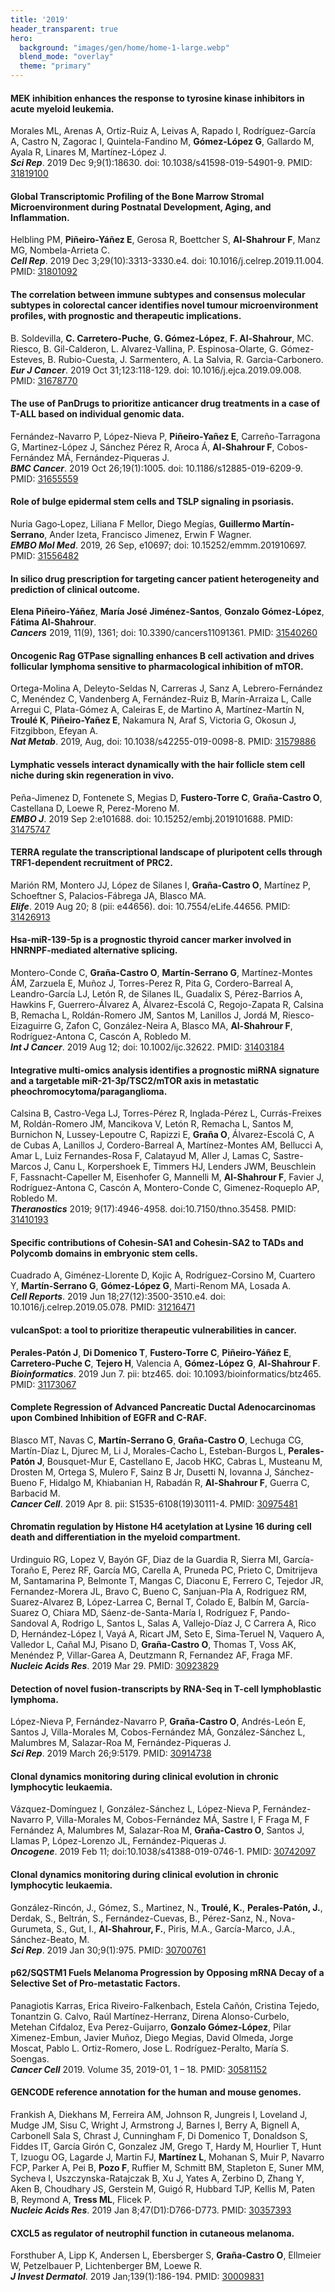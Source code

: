 ```yaml
---
title: '2019'
header_transparent: true
hero:
  background: "images/gen/home/home-1-large.webp"
  blend_mode: "overlay"
  theme: "primary"
---
```


#### MEK inhibition enhances the response to tyrosine kinase inhibitors in acute myeloid leukemia.
Morales ML, Arenas A, Ortiz-Ruiz A, Leivas A, Rapado I, Rodríguez-García A, Castro N, Zagorac I, Quintela-Fandino M, **Gómez-López G**, Gallardo M, Ayala R, Linares M, Martínez-López J.  
***Sci Rep***. 2019 Dec 9;9(1):18630. doi: 10.1038/s41598-019-54901-9. PMID: [31819100](https://pubmed.ncbi.nlm.nih.gov/31819100/)

#### Global Transcriptomic Profiling of the Bone Marrow Stromal Microenvironment during Postnatal Development, Aging, and Inflammation.
Helbling PM, **Piñeiro-Yáñez E**, Gerosa R, Boettcher S, **Al-Shahrour F**, Manz MG, Nombela-Arrieta C.  
***Cell Rep***. 2019 Dec 3;29(10):3313-3330.e4. doi: 10.1016/j.celrep.2019.11.004. PMID: [31801092](https://pubmed.ncbi.nlm.nih.gov/31801092/)

#### The correlation between immune subtypes and consensus molecular subtypes in colorectal cancer identifies novel tumour microenvironment profiles, with prognostic and therapeutic implications.
B. Soldevilla, **C. Carretero-Puche**, **G. Gómez-López**, **F. Al-Shahrour**, MC. Riesco, B. Gil-Calderon, L. Alvarez-Vallina, P. Espinosa-Olarte, G. Gómez-Esteves, B. Rubio-Cuesta, J. Sarmentero, A. La Salvia, R. Garcia-Carbonero.
***Eur J Cancer***. 2019 Oct 31;123:118-129. doi: 10.1016/j.ejca.2019.09.008. PMID: [31678770](https://pubmed.ncbi.nlm.nih.gov/31678770/)

#### The use of PanDrugs to prioritize anticancer drug treatments in a case of T-ALL based on individual genomic data.
Fernández-Navarro P, López-Nieva P, **Piñeiro-Yañez E**, Carreño-Tarragona G, Martinez-López J, Sánchez Pérez R, Aroca Á, **Al-Shahrour F**, Cobos-Fernández MÁ, Fernández-Piqueras J.  
***BMC Cancer***. 2019 Oct 26;19(1):1005. doi: 10.1186/s12885-019-6209-9. PMID: [31655559](https://pubmed.ncbi.nlm.nih.gov/31655559/)

#### Role of bulge epidermal stem cells and TSLP signaling in psoriasis.
Nuria Gago‐Lopez, Liliana F Mellor, Diego Megías, **Guillermo Martín‐Serrano**, Ander Izeta, Francisco Jimenez, Erwin F Wagner.  
***EMBO Mol Med***. 2019, 26 Sep, e10697; doi: 10.15252/emmm.201910697. PMID: [31556482](https://pubmed.ncbi.nlm.nih.gov/31556482/)

#### In silico drug prescription for targeting cancer patient heterogeneity and prediction of clinical outcome.
**Elena Piñeiro-Yáñez**, **María José Jiménez-Santos**, **Gonzalo Gómez-López**, **Fátima Al-Shahrour**.  
***Cancers*** 2019, 11(9), 1361; doi: 10.3390/cancers11091361. PMID: [31540260](https://pubmed.ncbi.nlm.nih.gov/31540260/)

#### Oncogenic Rag GTPase signalling enhances B cell activation and drives follicular lymphoma sensitive to pharmacological inhibition of mTOR.
Ortega-Molina A, Deleyto-Seldas N, Carreras J, Sanz A, Lebrero-Fernández C, Menéndez C, Vandenberg A, Fernández-Ruiz B, Marín-Arraiza L, Calle Arregui C, Plata-Gómez A, Caleiras E, de Martino A, Martínez-Martín N, **Troulé K**, **Piñeiro-Yañez E**, Nakamura N, Araf S, Victoria G, Okosun J, Fitzgibbon, Efeyan A.  
***Nat Metab***. 2019, Aug, doi: 10.1038/s42255-019-0098-8. PMID: [31579886](https://pubmed.ncbi.nlm.nih.gov/31579886/)

#### Lymphatic vessels interact dynamically with the hair follicle stem cell niche during skin regeneration in vivo.
Peña-Jimenez D, Fontenete S, Megias D, **Fustero-Torre C**, **Graña-Castro O**, Castellana D, Loewe R, Perez-Moreno M.  
***EMBO J***. 2019 Sep 2:e101688. doi: 10.15252/embj.2019101688. PMID: [31475747](https://pubmed.ncbi.nlm.nih.gov/31475747/)

#### TERRA regulate the transcriptional landscape of pluripotent cells through TRF1-dependent recruitment of PRC2.
Marión RM, Montero JJ, López de Silanes I, **Graña-Castro O**, Martínez P, Schoeftner S, Palacios-Fábrega JA, Blasco MA.  
***Elife***. 2019 Aug 20; 8 (pii: e44656). doi: 10.7554/eLife.44656. PMID: [31426913](https://pubmed.ncbi.nlm.nih.gov/31426913/)

#### Hsa-miR-139-5p is a prognostic thyroid cancer marker involved in HNRNPF-mediated alternative splicing.
Montero-Conde C, **Graña-Castro O**, **Martín-Serrano G**, Martínez-Montes ÁM, Zarzuela E, Muñoz J, Torres-Perez R, Pita G, Cordero-Barreal A, Leandro-García LJ, Letón R, de Silanes IL, Guadalix S, Pérez-Barrios A, Hawkins F, Guerrero-Álvarez A, Álvarez-Escolá C, Regojo-Zapata R, Calsina B, Remacha L, Roldán-Romero JM, Santos M, Lanillos J, Jordá M, Riesco-Eizaguirre G, Zafon C, González-Neira A, Blasco MA, **Al-Shahrour F**, Rodríguez-Antona C, Cascón A, Robledo M.  
***Int J Cancer***. 2019 Aug 12; doi: 10.1002/ijc.32622. PMID: [31403184](https://pubmed.ncbi.nlm.nih.gov/31403184/)

#### Integrative multi-omics analysis identifies a prognostic miRNA signature and a targetable miR-21-3p/TSC2/mTOR axis in metastatic pheochromocytoma/paraganglioma.
Calsina B, Castro-Vega LJ, Torres-Pérez R, Inglada-Pérez L, Currás-Freixes M, Roldán-Romero JM, Mancikova V, Letón R, Remacha L, Santos M, Burnichon N, Lussey-Lepoutre C, Rapizzi E, **Graña O**, Álvarez-Escolá C, A de Cubas A, Lanillos J, Cordero-Barreal A, Martínez-Montes AM, Bellucci A, Amar L, Luiz Fernandes-Rosa F, Calatayud M, Aller J, Lamas C, Sastre-Marcos J, Canu L, Korpershoek E, Timmers HJ, Lenders JWM, Beuschlein F, Fassnacht-Capeller M, Eisenhofer G, Mannelli M, **Al-Shahrour F**, Favier J, Rodríguez-Antona C, Cascón A, Montero-Conde C, Gimenez-Roqueplo AP, Robledo M.  
***Theranostics*** 2019; 9(17):4946-4958. doi:10.7150/thno.35458. PMID: [31410193](https://pubmed.ncbi.nlm.nih.gov/31410193/)

#### Specific contributions of Cohesin-SA1 and Cohesin-SA2 to TADs and Polycomb domains in embryonic stem cells.
Cuadrado A, Giménez-Llorente D, Kojic A, Rodríguez-Corsino M, Cuartero Y, **Martín-Serrano G**, **Gómez-López G**, Marti-Renom MA, Losada A.  
***Cell Reports***. 2019 Jun 18;27(12):3500-3510.e4. doi: 10.1016/j.celrep.2019.05.078. PMID: [31216471](https://pubmed.ncbi.nlm.nih.gov/31216471/)

#### vulcanSpot: a tool to prioritize therapeutic vulnerabilities in cancer.
**Perales-Patón J**, **Di Domenico T**, **Fustero-Torre C**, **Piñeiro-Yáñez E**, **Carretero-Puche C**, **Tejero H**, Valencia A, **Gómez-López G**, **Al-Shahrour F**.  
***Bioinformatics***. 2019 Jun 7. pii: btz465. doi: 10.1093/bioinformatics/btz465. PMID: [31173067](https://pubmed.ncbi.nlm.nih.gov/31173067/)

#### Complete Regression of Advanced Pancreatic Ductal Adenocarcinomas upon Combined Inhibition of EGFR and C-RAF.
Blasco MT, Navas C, **Martín-Serrano G**, **Graña-Castro O**, Lechuga CG, Martín-Díaz L, Djurec M, Li J, Morales-Cacho L, Esteban-Burgos L, **Perales-Patón J**, Bousquet-Mur E, Castellano E, Jacob HKC, Cabras L, Musteanu M, Drosten M, Ortega S, Mulero F, Sainz B Jr, Dusetti N, Iovanna J, Sánchez-Bueno F, Hidalgo M, Khiabanian H, Rabadán R, **Al-Shahrour F**, Guerra C, Barbacid M.  
***Cancer Cell***. 2019 Apr 8. pii: S1535-6108(19)30111-4. PMID: [30975481](https://pubmed.ncbi.nlm.nih.gov/30975481/)

#### Chromatin regulation by Histone H4 acetylation at Lysine 16 during cell death and differentiation in the myeloid compartment.
Urdinguio RG, Lopez V, Bayón GF, Diaz de la Guardia R, Sierra MI, García-Toraño E, Perez RF, García MG, Carella A, Pruneda PC, Prieto C, Dmitrijeva M, Santamarina P, Belmonte T, Mangas C, Diaconu E, Ferrero C, Tejedor JR, Fernandez-Morera JL, Bravo C, Bueno C, Sanjuan-Pla A, Rodriguez RM, Suarez-Alvarez B, López-Larrea C, Bernal T, Colado E, Balbín M, García-Suarez O, Chiara MD, Sáenz-de-Santa-María I, Rodríguez F, Pando-Sandoval A, Rodrigo L, Santos L, Salas A, Vallejo-Díaz J, C Carrera A, Rico D, Hernández-López I, Vayá A, Ricart JM, Seto E, Sima-Teruel N, Vaquero A, Valledor L, Cañal MJ, Pisano D, **Graña-Castro O**, Thomas T, Voss AK, Menéndez P, Villar-Garea A, Deutzmann R, Fernandez AF, Fraga MF.  
***Nucleic Acids Res***. 2019 Mar 29. PMID: [30923829](https://pubmed.ncbi.nlm.nih.gov/30923829/)

#### Detection of novel fusion-transcripts by RNA-Seq in T-cell lymphoblastic lymphoma.
López-Nieva P, Fernández-Navarro P, **Graña-Castro O**, Andrés-León E, Santos J, Villa-Morales M, Cobos-Fernández MÁ, González-Sánchez L, Malumbres M, Salazar-Roa M, Fernández-Piqueras J.  
***Sci Rep***. 2019 March 26;9:5179. PMID: [30914738](https://pubmed.ncbi.nlm.nih.gov/30914738/)

#### Clonal dynamics monitoring during clinical evolution in chronic lymphocytic leukaemia.
Vázquez-Domínguez I, González-Sánchez L, López-Nieva P, Fernández-Navarro P, Villa-Morales M, Cobos-Fernández MÁ, Sastre I, F Fraga M, F Fernández A, Malumbres M, Salazar-Roa M, **Graña-Castro O**, Santos J, Llamas P, López-Lorenzo JL, Fernández-Piqueras J.  
***Oncogene***. 2019 Feb 11; doi:10.1038/s41388-019-0746-1. PMID: [30742097](https://pubmed.ncbi.nlm.nih.gov/30742097/)

#### Clonal dynamics monitoring during clinical evolution in chronic lymphocytic leukaemia.
González-Rincón, J., Gómez, S., Martinez, N., **Troulé, K.**, **Perales-Patón, J.**, Derdak, S., Beltrán, S., Fernández-Cuevas, B., Pérez-Sanz, N., Nova-Gurumeta, S., Gut, I., **Al-Shahrour, F.**, Piris, M.A., García-Marco, J.A., Sánchez-Beato, M.  
***Sci Rep***. 2019 Jan 30;9(1):975. PMID: [30700761](https://pubmed.ncbi.nlm.nih.gov/30700761/)

#### p62/SQSTM1 Fuels Melanoma Progression by Opposing mRNA Decay of a Selective Set of Pro-metastatic Factors.
Panagiotis Karras, Erica Riveiro-Falkenbach, Estela Cañón, Cristina Tejedo, Tonantzin G. Calvo, Raúl Martínez-Herranz, Direna Alonso-Curbelo, Metehan Cifdaloz, Eva Perez-Guijarro, **Gonzalo Gómez-López**, Pilar Ximenez-Embun, Javier Muñoz, Diego Megias, David Olmeda, Jorge Moscat, Pablo L. Ortiz-Romero, Jose L. Rodríguez-Peralto, María S. Soengas.  
***Cancer Cell*** 2019. Volume 35, 2019-01, 1 – 18. PMID: [30581152](https://pubmed.ncbi.nlm.nih.gov/30581152/)

#### GENCODE reference annotation for the human and mouse genomes.
Frankish A, Diekhans M, Ferreira AM, Johnson R, Jungreis I, Loveland J, Mudge JM, Sisu C, Wright J, Armstrong J, Barnes I, Berry A, Bignell A, Carbonell Sala S, Chrast J, Cunningham F, Di Domenico T, Donaldson S, Fiddes IT, García Girón C, Gonzalez JM, Grego T, Hardy M, Hourlier T, Hunt T, Izuogu OG, Lagarde J, Martin FJ, **Martínez L**, Mohanan S, Muir P, Navarro FCP, Parker A, Pei B, **Pozo F**, Ruffier M, Schmitt BM, Stapleton E, Suner MM, Sycheva I, Uszczynska-Ratajczak B, Xu J, Yates A, Zerbino D, Zhang Y, Aken B, Choudhary JS, Gerstein M, Guigó R, Hubbard TJP, Kellis M, Paten B, Reymond A, **Tress ML**, Flicek P.  
***Nucleic Acids Res***. 2019 Jan 8;47(D1):D766-D773. PMID: [30357393](https://pubmed.ncbi.nlm.nih.gov/30357393/)

#### CXCL5 as regulator of neutrophil function in cutaneous melanoma.
Forsthuber A, Lipp K, Andersen L, Ebersberger S, **Graña-Castro O**, Ellmeier W, Petzelbauer P, Lichtenberger BM, Loewe R.  
***J Invest Dermatol***. 2019 Jan;139(1):186-194. PMID: [30009831](https://pubmed.ncbi.nlm.nih.gov/30009831/)
